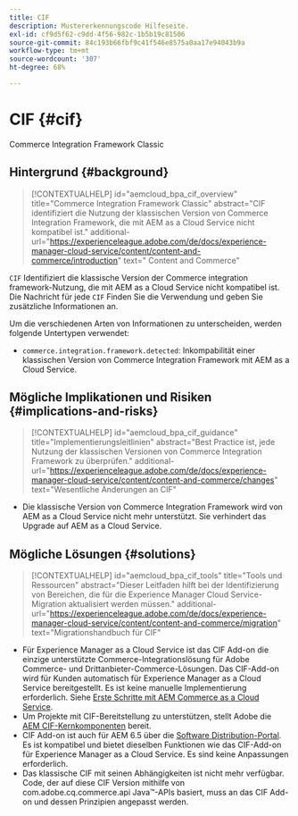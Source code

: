 ```yaml
---
title: CIF
description: Mustererkennungscode Hilfeseite.
exl-id: cf9d5f62-c9dd-4f56-982c-1b5b19c81506
source-git-commit: 84c193b66fbf9c41f546e8575a0aa17e94043b9a
workflow-type: tm+mt
source-wordcount: '307'
ht-degree: 68%

---
```


# CIF {#cif}

Commerce Integration Framework Classic

## Hintergrund {#background}

>[!CONTEXTUALHELP]
>id="aemcloud_bpa_cif_overview"
>title="Commerce Integration Framework Classic"
>abstract="CIF identifiziert die Nutzung der klassischen Version von Commerce Integration Framework, die mit AEM as a Cloud Service nicht kompatibel ist."
>additional-url="https://experienceleague.adobe.com/de/docs/experience-manager-cloud-service/content/content-and-commerce/introduction" text=" Content and Commerce"

`CIF`  Identifiziert die klassische Version der Commerce integration framework-Nutzung, die mit AEM as a Cloud Service nicht kompatibel ist. Die Nachricht für jede `CIF` Finden Sie die Verwendung und geben Sie zusätzliche Informationen an.

Um die verschiedenen Arten von Informationen zu unterscheiden, werden folgende Untertypen verwendet:

* `commerce.integration.framework.detected`: Inkompabilität einer klassischen Version von Commerce Integration Framework mit AEM as a Cloud Service.


## Mögliche Implikationen und Risiken {#implications-and-risks}

>[!CONTEXTUALHELP]
>id="aemcloud_bpa_cif_guidance"
>title="Implementierungsleitlinien"
>abstract="Best Practice ist, jede Nutzung der klassischen Versionen von Commerce Integration Framework zu überprüfen."
>additional-url="https://experienceleague.adobe.com/de/docs/experience-manager-cloud-service/content/content-and-commerce/changes" text="Wesentliche Änderungen an CIF"

* Die klassische Version von Commerce Integration Framework wird von AEM as a Cloud Service nicht mehr unterstützt. Sie verhindert das Upgrade auf AEM as a Cloud Service.

## Mögliche Lösungen {#solutions}

>[!CONTEXTUALHELP]
>id="aemcloud_bpa_cif_tools"
>title="Tools und Ressourcen"
>abstract="Dieser Leitfaden hilft bei der Identifizierung von Bereichen, die für die Experience Manager Cloud Service-Migration aktualisiert werden müssen."
>additional-url="https://experienceleague.adobe.com/de/docs/experience-manager-cloud-service/content/content-and-commerce/migration" text="Migrationshandbuch für CIF"

* Für Experience Manager as a Cloud Service ist das CIF Add-on die einzige unterstützte Commerce-Integrationslösung für Adobe Commerce- und Drittanbieter-Commerce-Lösungen. Das CIF-Add-on wird für Kunden automatisch für Experience Manager as a Cloud Service bereitgestellt. Es ist keine manuelle Implementierung erforderlich. Siehe [Erste Schritte mit AEM Commerce as a Cloud Service](https://experienceleague.adobe.com/en/docs/experience-manager-cloud-service/content/content-and-commerce/storefront/getting-started).
* Um Projekte mit CIF-Bereitstellung zu unterstützen, stellt Adobe die [AEM CIF-Kernkomponenten](https://github.com/adobe/aem-core-cif-components) bereit.
* CIF Add-on ist auch für AEM 6.5 über die [Software Distribution-Portal](https://experience.adobe.com/#/downloads/content/software-distribution/en/aem.html). Es ist kompatibel und bietet dieselben Funktionen wie das CIF-Add-on für Experience Manager as a Cloud Service. Es sind keine Anpassungen erforderlich.
* Das klassische CIF mit seinen Abhängigkeiten ist nicht mehr verfügbar. Code, der auf diese CIF Version mithilfe von com.adobe.cq.commerce.api Java™-APIs basiert, muss an das CIF Add-on und dessen Prinzipien angepasst werden.
